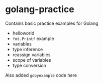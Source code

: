 # golang-practice
Contains basic practice examples for Golang
- helloworld
- `fmt.Printf` example
- variables
- type inference
- reassign variables
- scope of variables
- type conversion

Also added `gobyexample` code here